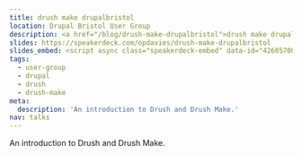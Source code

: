 ```yaml
---
title: drush make drupalbristol
location: Drupal Bristol User Group
description: <a href="/blog/drush-make-drupalbristol">drush make drupalbristol</a>: An introduction to Drush and Drush Make.
slides: https://speakerdeck.com/opdavies/drush-make-drupalbristol
slides_embed: <script async class="speakerdeck-embed" data-id="42605700f102013198de5a5f6f23ab67" data-ratio="1.29456384323641" src="//speakerdeck.com/assets/embed.js"></script>
tags:
  - user-group
  - drupal
  - drush
  - drush-make
meta:
  description: 'An introduction to Drush and Drush Make.'
nav: talks
---
```

An introduction to Drush and Drush Make.
